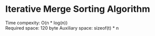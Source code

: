 # Iterative Merge Sorting Algorithm
Time compexity: O(n * log(n))\
Required space: 120 byte
Auxiliary space: sizeof(t) * n
